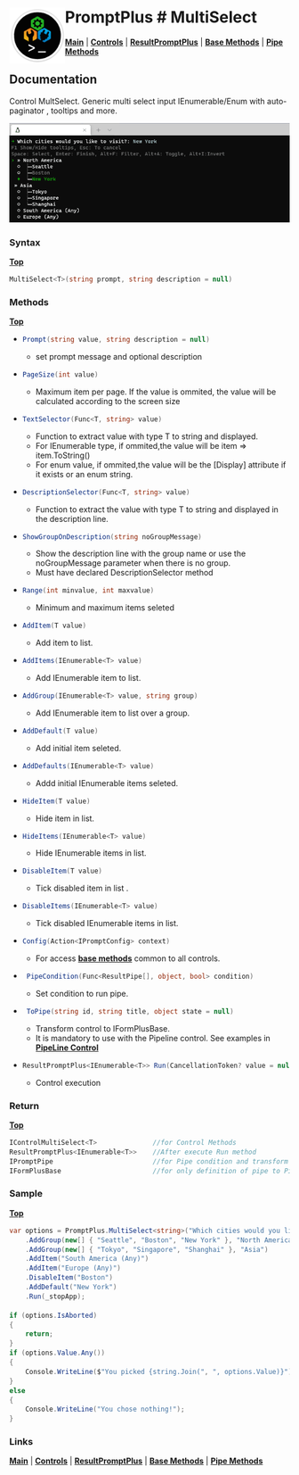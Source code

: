 # <img align="left" width="100" height="100" src="./images/icon.png"> PromptPlus # MultiSelect
[**Main**](index.md#help) | 
[**Controls**](index.md#apis) |
[**ResultPromptPlus**](resultpromptplus) |
[**Base Methods**](basemethods) |
[**Pipe Methods**](pipemethods)

## Documentation
Control MultSelect. Generic multi select input IEnumerable/Enum with auto-paginator , tooltips and more.

![](./images/MultSelect.gif)

### Syntax
[**Top**](#-promptplus--multiselect)

```csharp
MultiSelect<T>(string prompt, string description = null)
```

 ### Methods
[**Top**](#-promptplus--multiselect)

- ```csharp
  Prompt(string value, string description = null)
  ``` 
  - set prompt message and optional description

- ```csharp
  PageSize(int value)
    ```
    - Maximum item per page. If the value is ommited, the value will be calculated according to the screen size

- ```csharp
  TextSelector(Func<T, string> value)
    ```
    - Function to extract value with type T to string and displayed.
    - For IEnumerable type, if ommited,the value will be item => item.ToString()
    - For enum value, if ommited,the value will be the \[Display\] attribute if it exists or an enum string.

- ```csharp
  DescriptionSelector(Func<T, string> value)
    ```
    - Function to extract the value with type T to string and displayed in the description line.

- ```csharp
  ShowGroupOnDescription(string noGroupMessage)
    ```
    - Show the description line with the group name or use the noGroupMessage parameter when there is no group.
    - Must have declared DescriptionSelector method 

- ```csharp
  Range(int minvalue, int maxvalue)
    ```
    - Minimum and maximum items seleted

- ```csharp
  AddItem(T value)
    ```
    - Add item to list.

- ```csharp
  AddItems(IEnumerable<T> value)
    ```
    - Add IEnumerable item to list.

- ```csharp
  AddGroup(IEnumerable<T> value, string group)
    ```
    - Add IEnumerable item to list over a group.

- ```csharp
  AddDefault(T value)
    ```
    - Add initial item seleted.

- ```csharp
  AddDefaults(IEnumerable<T> value)
    ```
    - Addd initial IEnumerable items seleted.

- ```csharp
  HideItem(T value)
    ```
    - Hide item in list.

- ```csharp
  HideItems(IEnumerable<T> value)
    ```
    - Hide IEnumerable items in list.

- ```csharp
  DisableItem(T value)
    ```
    - Tick disabled item in list .

- ```csharp
  DisableItems(IEnumerable<T> value)
    ```
    - Tick disabled IEnumerable items in list.

- ```csharp
  Config(Action<IPromptConfig> context)
  ``` 
  - For access [**base methods**](basemethods) common to all controls.

- ```csharp
   PipeCondition(Func<ResultPipe[], object, bool> condition)
  ``` 
  - Set condition to run pipe.

- ```csharp
   ToPipe(string id, string title, object state = null)
  ``` 
  - Transform control to IFormPlusBase.
  - It is mandatory to use with the Pipeline control. See examples in [**PipeLine Control**](pipeline)

- ```csharp
  ResultPromptPlus<IEnumerable<T>> Run(CancellationToken? value = null)
  ``` 
	- Control execution

### Return
[**Top**](#-promptplus--multiselect)

```csharp
IControlMultiSelect<T>              //for Control Methods
ResultPromptPlus<IEnumerable<T>>    //After execute Run method
IPromptPipe                         //for Pipe condition and transform to IFormPlusBase 
IFormPlusBase                       //for only definition of pipe to Pipeline Control
```

### Sample
[**Top**](#-promptplus--multiselect)

```csharp
var options = PromptPlus.MultiSelect<string>("Which cities would you like to visit?")
    .AddGroup(new[] { "Seattle", "Boston", "New York" }, "North America")
    .AddGroup(new[] { "Tokyo", "Singapore", "Shanghai" }, "Asia")
    .AddItem("South America (Any)")
    .AddItem("Europe (Any)")
    .DisableItem("Boston")
    .AddDefault("New York")
    .Run(_stopApp);

if (options.IsAborted)
{
    return;
}
if (options.Value.Any())
{
    Console.WriteLine($"You picked {string.Join(", ", options.Value)}");
}
else
{
    Console.WriteLine("You chose nothing!");
}
```

### Links
[**Main**](index.md#help) | 
[**Controls**](index.md#apis) |
[**ResultPromptPlus**](resultpromptplus) |
[**Base Methods**](basemethods) |
[**Pipe Methods**](pipemethods)
